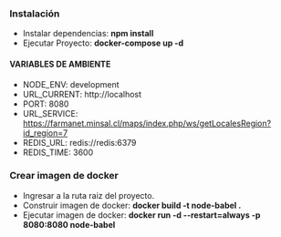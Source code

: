 ### Instalación

- Instalar dependencias: **npm install**
- Ejecutar Proyecto: **docker-compose up -d**

#### VARIABLES DE AMBIENTE

- NODE_ENV: development
- URL_CURRENT: http://localhost
- PORT: 8080
- URL_SERVICE: https://farmanet.minsal.cl/maps/index.php/ws/getLocalesRegion?id_region=7
- REDIS_URL: redis://redis:6379
- REDIS_TIME: 3600

### Crear imagen de docker

- Ingresar a la ruta raiz del proyecto.
- Construir imagen de docker: **docker build -t node-babel .**
- Ejecutar imagen de docker: **docker run -d --restart=always -p 8080:8080 node-babel**
